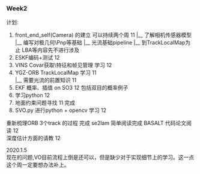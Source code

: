 ### Week2
计划:<br>
1. front_end_self(Camera) 的建立 可以持续两个周   11
   |__ 了解相机传感器模型
   |__ 编写对极几何\Pnp等基础
   |__ 光流基础pipeline
   |__ 到TrackLocalMap为止
   LBA等内容先不进行涉及
2. ESKF编码+测试 12                  
3. VINS Covar获取\特征和帧见管理 学习 12            
4. YGZ-ORB TrackLocalMap 学习 11    
   |__ 需要光流的前置知识   11 
5. EKF 概率、插值 on SO3 12 
   包括双目的概率例子
6. 学习python 12 
7. 地面约束问题寻找      11     完成
8. SVO.py 进行python + opencv 学习 12

重新梳理ORB 3个track 的过程     完成
se2lam                       简单阅读完成
BASALT 代码论文阅读  12           
深度估计方面的请教    12

2020.1.5<br>
现在的问题,VO目前流程上倒是还可以，但是缺少对于实现细节上的学习。这一点这个周一定要想办法补上。